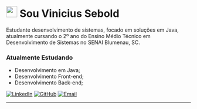 # <img src="https://media.giphy.com/media/hvRJCLFzcasrR4ia7z/giphy.gif" width="30px"> Sou Vinicius Sebold

Estudante desenvolvimento de sistemas, focado em soluções em Java, atualmente cursando o 2º ano do Ensino Médio Técnico em Desenvolvimento de Sistemas no SENAI Blumenau, SC.

### Atualmente Estudando

- Desenvolvimento em Java;
- Desenvolvimento Front-end;
- Desenvolvimento Back-end;

<div align="left">
  <a href="https://www.linkedin.com/in/vinisebold"><img src="https://img.shields.io/badge/LinkedIn-0077B5?style=for-the-badge&logo=linkedin&logoColor=white" alt="LinkedIn"></a>
  <a href="https://github.com/vinisebold"><img src="https://img.shields.io/badge/GitHub-100000?style=for-the-badge&logo=github&logoColor=white" alt="GitHub"></a>
  <a href="mailto:vinicius.sebold05@gmail.com"><img src="https://img.shields.io/badge/Email-D14836?style=for-the-badge&logo=gmail&logoColor=white" alt="Email"></a>
</div>

---
